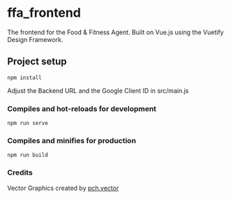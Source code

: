 # ffa_frontend

The frontend for the Food & Fitness Agent.
Built on Vue.js using the Vuetify Design Framework.

## Project setup
```
npm install
```

Adjust the Backend URL and the Google Client ID in src/main.js

### Compiles and hot-reloads for development
```
npm run serve
```

### Compiles and minifies for production
```
npm run build
```
### Credits
Vector Graphics created by [pch.vector](https://www.freepik.com/pch-vector)